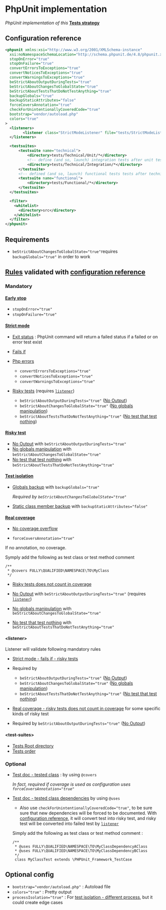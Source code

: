 # PhpUnit implementation

*PhpUnit implementation of this* **[Tests strategy](../TESTS_STRATEGY.md)**

## Configuration reference
```xml
<phpunit xmlns:xsi="http://www.w3.org/2001/XMLSchema-instance"
  xsi:noNamespaceSchemaLocation="http://schema.phpunit.de/4.8/phpunit.xsd"
  stopOnError="true"
  stopOnFailure="true"
  convertErrorsToExceptions="true"
  convertNoticesToExceptions="true"
  convertWarningsToExceptions="true"
  beStrictAboutOutputDuringTests="true"
  beStrictAboutChangesToGlobalState="true"
  beStrictAboutTestsThatDoNotTestAnything="true"
  backupGlobals="true"
  backupStaticAttributes="false"
  forceCoversAnnotation="true"
  checkForUnintentionallyCoveredCode="true"
  bootstrap="vendor/autoload.php"
  colors="true"
>
  <listeners>
        <listener class="StrictModeListener" file="tests/StrictModeListener.php"/>
  </listeners>

  <testsuites>
      <testsuite name="technical">
          <directory>tests/Technical/Unit/*</directory>
          <!-- define (and so, launch) integration tests after unit tests => slower than unit tests -->
          <directory>tests/Technical/Integration/*</directory>
      </testsuite>
      <!-- defined (and so, launch) functional tests tests after technical tests => slower than technical tests -->
      <testsuite name="functional">
          <directory>tests/Functional/*</directory>
      </testsuite>
  </testsuites>

  <filter>
    <whitelist>
      <directory>src</directory>
    </whitelist>
  </filter>
</phpunit>
```
## Requirements

  * `beStrictAboutChangesToGlobalState="true"`requires `backupGlobals="true"` in order to work

## [Rules](../TESTS_STRATEGY.md#rules) validated with [configuration reference](#configuration-reference)

### Mandatory

#### [Early stop](../TESTS_STRATEGY.md#rules-early-stop)

* `stopOnError="true"`
* `stopOnFailure="true"`

#### [Strict mode](../TESTS_STRATEGY.md#rules-strict-mode)

* [Exit status](../TESTS_STRATEGY.md#exit-status) : PhpUnit command will return a failed status if a failed or on error test exist
* [Fails if](../TESTS_STRATEGY.md#rules-strict-mode-fails-if)
 
 * [Php errors](../TESTS_STRATEGY.md#rules-strict-mode-fails-if-php-errors)

    * `convertErrorsToExceptions="true"`
    * `convertNoticesToExceptions="true"`
    * `convertWarningsToExceptions="true"`
    
 * [Risky tests](../TESTS_STRATEGY.md#rules-strict-mode-fails-if-risky-tests) (requires [`listener`](#listener))

    * `beStrictAboutOutputDuringTests="true"` ([No Output](../TESTS_STRATEGY.md#rules-risky-tests-output))
    * `beStrictAboutChangesToGlobalState="true"` ([No globals manipulation](../TESTS_STRATEGY.md#rules-risky-tests-manipulate-globals))
    * `beStrictAboutTestsThatDoNotTestAnything="true"` ([No test that test nothing](../TESTS_STRATEGY.md#rules-risky-tests-test-nothing))

#### [Risky test](../TESTS_STRATEGY.md#rules-risky-tests)

 * [No Output](../TESTS_STRATEGY.md#rules-risky-tests-output) with `beStrictAboutOutputDuringTests="true"` 
 * [No globals manipulation](../TESTS_STRATEGY.md#rules-risky-tests-manipulate-globals) with `beStrictAboutChangesToGlobalState="true"`
 * [No test that test nothing](../TESTS_STRATEGY.md#rules-risky-tests-test-nothing) with `beStrictAboutTestsThatDoNotTestAnything="true"`

#### [Test isolation](../TESTS_STRATEGY.md#rules-tests-isolation)
    
 * [Globals backup](../TESTS_STRATEGY.md#rules-tests-isolation-globals) with `backupGlobals="true"`
      
   *Required by `beStrictAboutChangesToGlobalState="true"`*

 * [Static class member backup](../TESTS_STRATEGY.md#rules-tests-isolation-static-class-member) with `backupStaticAttributes="false"`
  
#### [Real coverage](../TESTS_STRATEGY.md#rules-real-coverage)
    
 * [No coverage overflow](../TESTS_STRATEGY.md#rules-real-coverage-overflow)
      
  * `forceCoversAnnotation="true"`

  If no annotation, no coverage.

  Symply add the following as test class or test method comment

  ```
  /**
   * @covers FULLY\QUALIFIED\NAMESPACE\TO\MyClass
   */
  ```

 * [Risky tests does not count in coverage](../TESTS_STRATEGY.md#rules-real-coverage-risky-tests)
    
  * [No Output](../TESTS_STRATEGY.md#rules-risky-tests-output) with `beStrictAboutOutputDuringTests="true"` (requires [`listener`](#listener))
  * [No globals manipulation](../TESTS_STRATEGY.md#rules-risky-tests-manipulate-globals) with `beStrictAboutChangesToGlobalState="true"`
  * [No test that test nothing](../TESTS_STRATEGY.md#rules-risky-tests-test-nothing) with `beStrictAboutTestsThatDoNotTestAnything="true"`

<a name="listener"></a>
#### \<listener>
      
Listener will validate following mandatory rules

 * [Strict mode - fails if - risky tests](../TESTS_STRATEGY.md#rules-strict-mode-fails-if-risky-tests)

  * Required by 
      
    * `beStrictAboutOutputDuringTests="true"` ([No Output](../TESTS_STRATEGY.md#rules-risky-tests-output))
    * `beStrictAboutChangesToGlobalState="true"` ([No globals manipulation](../TESTS_STRATEGY.md#rules-risky-tests-manipulate-globals))
    * `beStrictAboutTestsThatDoNotTestAnything="true"` ([No test that test nothing](../TESTS_STRATEGY.md#rules-risky-tests-test-nothing))

 * [Real coverage - risky tests  does not count in coverage](../TESTS_STRATEGY.md#rules-real-coverage-risky-tests) for some specific kinds of risky test   
      
  * Required by `beStrictAboutOutputDuringTests="true"` ([No Output](../TESTS_STRATEGY.md#rules-risky-tests-output))
 
<a name="test-suites"></a>
#### \<test-suites>
    
  * [Tests Root directory](../TESTS_STRATEGY.md#tests-root-directory)
  * [Tests order](../TESTS_STRATEGY.md#tests-order)

### Optional

 * [Test doc - tested class](../TESTS_STRATEGY.md#rules-test-documentation-tested-class-description) : by using `@covers`
      
   *In fact, required if coverage is used as configuration uses `forceCoversAnnotation="true"`*

 * [Test doc - tested class dependencies](../TESTS_STRATEGY.md#rules-test-documentation-tested-class-dependencies-description) by using `@uses`
  
    * Also use `checkForUnintentionallyCoveredCode="true"`, to be sure sure that new dependencies will be forced to be documented. With [configuration reference](#configuration-reference), it will convert test into risky test, and risky test will be converted into failed test by [`listener`](#listener)
      
    Simply add the following as test class or test method comment : 
    ```
    /**
     * @uses FULLY\QUALIFIED\NAMESPACE\TO\MyClassDependencyAClass
     * @uses FULLY\QUALIFIED\NAMESPACE\TO\MyClassDependencyBClass
     */
     class MyClassTest extends \PHPUnit_Framework_TestCase
     ```

## Optional config
  
 * `bootstrap="vendor/autoload.php"` : Autoload file
 * `colors="true"` : Pretty output
 * `processIsolation="true"` : For [test isolation - different process](../TESTS_STRATEGY.md#rules-tests-isolation-different-process), but it could create edge cases
